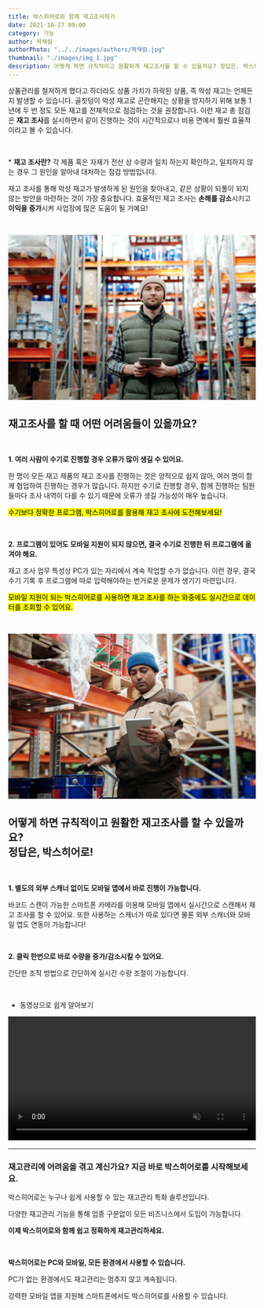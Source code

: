 ```yaml
---
title: 박스히어로와 함께 재고조사하기
date: 2021-10-27 09:00
category: 기능
author: 박채림
authorPhoto: "../../images/authors/박채림.jpg"
thumbnail: "./images/img_1.jpg"
description: 어떻게 하면 규칙적이고 원활하게 재고조사를 할 수 있을까요? 정답은, 박스히어로!
---
```


상품관리를 철저하게 했다고 하더라도 상품 가치가 하락된 상품, 즉 악성 재고는 언제든지 발생할 수 있습니다. 골칫덩이 악성 재고로 곤란해지는 상황을 방지하기 위해 보통 1년에 두 번 정도 모든 재고를 전체적으로 점검하는 것을 권장합니다. 이런 재고 총 점검은 **재고 조사**를 실시하면서 같이 진행하는 것이 시간적으로나 비용 면에서 훨씬 효율적이라고 볼 수 있습니다.

<br/>

<gray-text>* **재고 조사란?** 각 제품 혹은 자재가 전산 상 수량과 일치 하는지 확인하고, 일치하지 않는 경우 그 원인을 알아내 대처하는 점검 방법입니다.</gray-text>

<tip-box>

재고 조사를 통해 악성 재고가 발생하게 된 원인을 찾아내고, 같은 상황이 되풀이 되지 않는 방안을 마련하는 것이 가장 중요합니다. 효율적인 재고 조사는 **손해를 감소**시키고 **이익을 증가**시켜 사업장에 많은 도움이 될 거예요!

</tip-box>

<br/>

![효율적인 재고 조사는 박스히어로와 함께!](images/img_2.jpg)

## 재고조사를 할 때 어떤 어려움들이 있을까요?

<br/>

**1. 여러 사람이 수기로 진행할 경우 오류가 많이 생길 수 있어요.**

한 명이 모든 재고 제품의 재고 조사를 진행하는 것은 양적으로 쉽지 않아, 여러 명이 함께 협업하여 진행하는 경우가 많습니다. 하지만 수기로 진행할 경우, 함께 진행하는 팀원들마다 조사 내역이 다를 수 있기 때문에 오류가 생길 가능성이 매우 높습니다.

<mark>수기보다 정확한 프로그램, 박스히어로를 활용해 재고 조사에 도전해보세요!</mark>

<br/>

**2. 프로그램이 있어도 모바일 지원이 되지 않으면, 결국 수기로 진행한 뒤 프로그램에 옮겨야 해요.**

재고 조사 업무 특성상 PC가 있는 자리에서 계속 작업할 수가 없습니다. 이런 경우, 결국 수기 기록 후 프로그램에 따로 입력해야하는 번거로운 문제가 생기기 마련입니다.

<mark>모바일 지원이 되는 박스히어로를 사용하면 재고 조사를 하는 와중에도 실시간으로 데이터를 조회할 수 있어요.</mark>

<br/>

![효율적인 재고 조사는 박스히어로와 함께!](images/img_3.jpg)

## 어떻게 하면 규칙적이고 원활한 재고조사를 할 수 있을까요?<br/>정답은, 박스히어로!

<br/>

**1. 별도의 외부 스캐너 없이도 모바일 앱에서 바로 진행이 가능합니다.**

바코드 스캔이 가능한 스마트폰 카메라를 이용해 모바일 앱에서 실시간으로 스캔해서 재고 조사를 할 수 있어요. 또한 사용하는 스캐너가 따로 있다면 물론 외부 스캐너와 모바일 앱도 연동이 가능합니다!

<br/>

**2. 클릭 한번으로 바로 수량을 증가/감소시킬 수 있어요.**

간단한 조작 방법으로 간단하게 실시간 수량 조절이 가능합니다.

<br/>

- 동영상으로 쉽게 알아보기

<video src="images/img_4.mp4" style="width:100%" muted autoplay loop playsinline></video>
<invisible></invisible>

<hr/>

### 재고관리에 어려움을 겪고 계신가요? 지금 바로 박스히어로를 시작해보세요.

박스히어로는 누구나 쉽게 사용할 수 있는 재고관리 특화 솔루션입니다.

다양한 재고관리 기능을 통해 업종 구분없이 모든 비즈니스에서 도입이 가능합니다.

**이제 박스히어로와 함께 쉽고 정확하게 재고관리하세요.**

<br/>

<tip-box>

**박스히어로는 PC와 모바일, 모든 환경에서 사용할 수 있습니다.**

PC가 없는 환경에서도 재고관리는 멈추지 않고 계속됩니다.

강력한 모바일 앱을 지원해 스마트폰에서도 박스히어로를 사용할 수 있습니다.

</tip-box>



